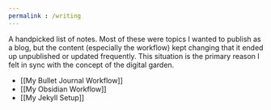 ```yaml
---
permalink : /writing
---
```


A handpicked list of notes. Most of these were topics I wanted to publish as a blog, but the content (especially the workflow) kept changing that it ended up unpublished or updated frequently. This situation is the primary reason I felt in sync with the concept of the digital garden.

- [[My Bullet Journal Workflow]]
- [[My Obsidian Workflow]]
- [[My Jekyll Setup]]